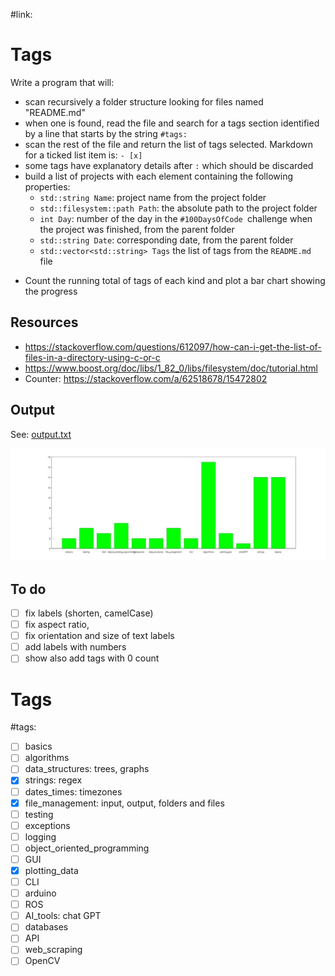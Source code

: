 #link:

# Tags
Write a program that will:

- scan recursively a folder structure looking for files named "README.md"
- when one is found, read the file and search for a tags section identified by a line that starts by the string `#tags:`
- scan the rest of the file and return the list of tags selected. Markdown for a ticked list item is:  `- [x]`
- some tags have explanatory details after `:` which should be discarded
- build a list of projects with each element containing the following properties:
  - `std::string Name`: project name from the project folder
  - `std::filesystem::path Path`: the absolute path to the project folder
  - `int Day`: number of the day in the `#100DaysOfCode `challenge when the project was finished, from the parent folder
  - `std::string Date`: corresponding date, from the parent folder
  - `std::vector<std::string> Tags` the list of tags from the `README.md` file

* Count the running total of tags of each kind and plot a bar chart showing the progress

## Resources 

* https://stackoverflow.com/questions/612097/how-can-i-get-the-list-of-files-in-a-directory-using-c-or-c
* https://www.boost.org/doc/libs/1_82_0/libs/filesystem/doc/tutorial.html
* Counter: https://stackoverflow.com/a/62518678/15472802

## Output

See: [output.txt](./output.txt)

![](./tag_bars.png)

## To do

- [ ] fix labels (shorten, camelCase)
- [ ] fix aspect ratio, 
- [ ] fix orientation and size of text labels 
- [ ] add labels with numbers
- [ ] show also add tags with 0 count

# Tags
#tags: 

- [ ] basics
- [ ] algorithms
- [ ] data_structures: trees, graphs
- [x] strings: regex
- [ ] dates_times: timezones
- [x] file_management: input, output, folders and files
- [ ] testing
- [ ] exceptions
- [ ] logging
- [ ] object_oriented_programming
- [ ] GUI
- [x] plotting_data
- [ ] CLI
- [ ] arduino
- [ ] ROS
- [ ] AI_tools: chat GPT
- [ ] databases
- [ ] API
- [ ] web_scraping
- [ ] OpenCV